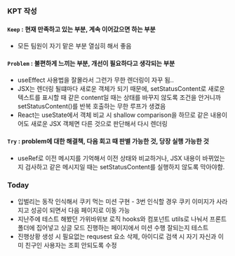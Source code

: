 
### KPT 작성

#### `Keep` : 현재 만족하고 있는 부분, 계속 이어갔으면 하는 부분

- 모든 팀원이 자기 맡은 부분 열심히 해서 좋음 

#### `Problem` : 불편하게 느끼는 부분, 개선이 필요하다고 생각되는 부분
- useEffect 사용법을 잘몰라서 그런가 무한 렌더링이 자꾸 됨..
- JSX는 렌더링 될떄마다 새로운 객체가 되기 때문에, setStatusContent로 새로운 텍스트를 표시할 때 같은 content일 때는 상태를 바꾸지 않도록 조건을 안거니까 setStatusContent()를 반복 호출하는 무한 루프가 생겼음
- React는 useState에서 객체 비교 시 shallow comparison을 하므로 같은 내용이어도 새로운 JSX 객체면 다른 것으로 판단해서 다시 렌더링



#### `Try` : problem에 대한 해결책, 다음 회고 때 판별 가능한 것, 당장 실행 가능한 것

- useRef로 이전 메시지를 기억해서 이전 상태와 비교하거나, JSX 내용이 바뀌었는지 검사하고 같은 메시지일 때는 setStatusContent를 실행하지 않도록 막아야함.



### Today
- 입벌리는 동작 인식해서 쿠키 먹는 미션 구현 - 3번 인식할 경우 쿠키 이미지가 사라지고 성공이 되면서 다음 페이지로 이동 가능
- 지난주에 테스트 해봤던 가위바위보 로직 hooks와 컴포넌트 utils로 나눠서 프론트 폴더에 집어넣고 싱글 모드 진행하는 페이지에서 미션 수행 잘되는지 테스트
- 진행상황 생성 시 필요없는 requsest 요소 삭제, 아이디로 검색 시 자기 자신과 이미 친구인 사용자는 조회 안되도록 수정












